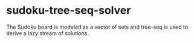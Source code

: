 # sudoku-tree-seq-solver
The Sudoku board is modeled as a vector of sets and tree-seq is used to derive a lazy stream of solutions.
